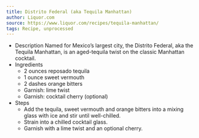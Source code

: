 ```yaml
---
title: Distrito Federal (aka Tequila Manhattan)
author: Liquor.com
source: https://www.liquor.com/recipes/tequila-manhattan/
tags: Recipe, unprocessed
---
```

- Description
Named for Mexico’s largest city, the Distrito Federal, aka the Tequila Manhattan, is an aged-tequila twist on the classic Manhattan cocktail.
- Ingredients
  - 2 ounces reposado tequila
  - 1 ounce sweet vermouth
  - 2 dashes orange bitters
  - Garnish: lime twist
  - Garnish: cocktail cherry (optional)
- Steps
  - Add the tequila, sweet vermouth and orange bitters into a mixing glass with ice and stir until well-chilled.
  - Strain into a chilled cocktail glass.
  - Garnish with a lime twist and an optional cherry.